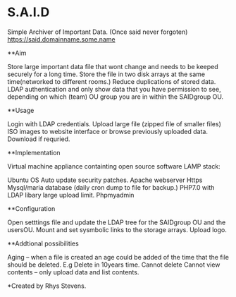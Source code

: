 # S.A.I.D
Simple Archiver of Important Data.
(Once said never forgoten)
https://said.domainname.some.name

**Aim 

Store large important data file that wont change and needs to be keeped securely for a long time.
Store the file in two disk arrays at the same time(networked to different rooms.)
Reduce duplications of stored data. 
LDAP authentication and only show data that you have permission to see, depending on which (team) OU group you are in within the SAIDgroup OU.

**Usage

Login with LDAP credentials.
Upload large file (zipped file of smaller files) ISO images to website interface or browse previously uploaded data. Download if requried. 

**Implementation

Virtual machine appliance containting open source software LAMP stack:

Ubuntu OS Auto update security patches.
Apache webserver Https
Mysql/maria database (daily cron dump to file for backup.)
PHP7.0 with LDAP libary large upload limit.
Phpmyadmin 

**Configuration

Open setttings file and update the LDAP tree for the SAIDgroup OU and the usersOU.
Mount and set sysmbolic links to the storage arrays.
Upload logo.

**Addtional possibilities

Aging – when a file is created an age could be added of the time that the file should be deleted. E.g Delete in 10years time.
Cannot delete 
Cannot view contents – only upload data and list contents.


*Created by Rhys Stevens.
